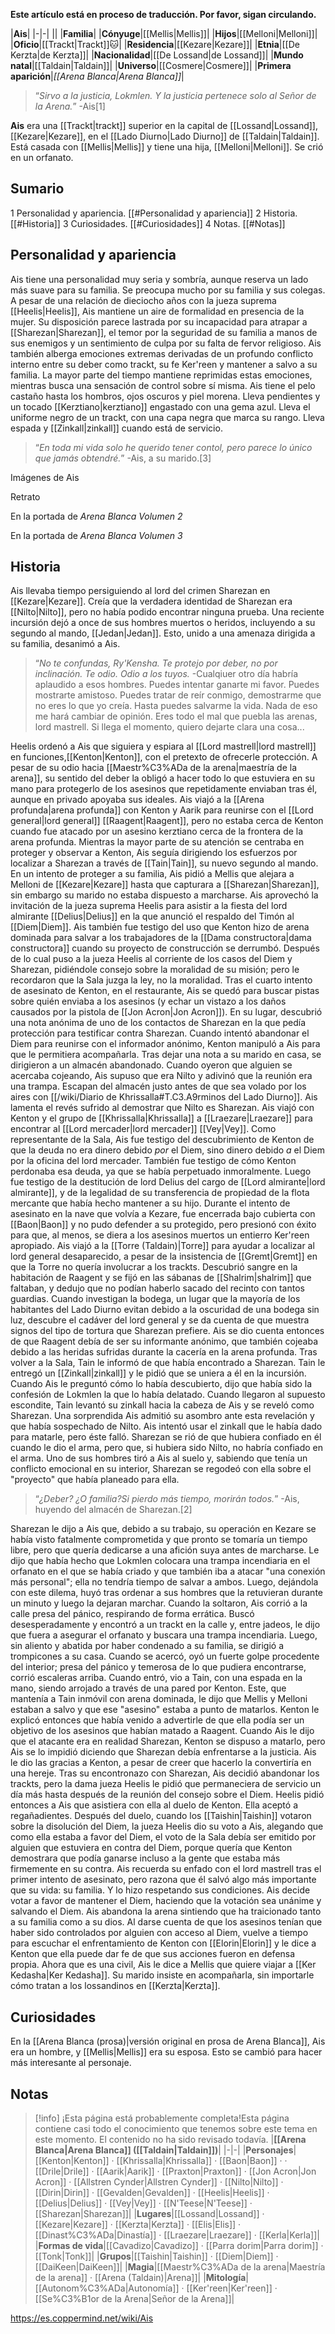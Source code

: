 **Este artículo está en proceso de traducción. Por favor, sigan circulando.**


|**Ais**|
|-|-|
||
|**Familia**|
|**Cónyuge**|[[Mellis\|Mellis]]|
|**Hijos**|[[Melloni\|Melloni]]|
|**Oficio**|[[Trackt\|Trackt]]🐱︎|
|**Residencia**|[[Kezare\|Kezare]]|
|**Etnia**|[[De Kerzta\|de Kerzta]]|
|**Nacionalidad**|[[De Lossand\|de Lossand]]|
|**Mundo natal**|[[Taldain\|Taldain]]|
|**Universo**|[[Cosmere\|Cosmere]]|
|**Primera aparición**|*[[Arena Blanca\|Arena Blanca]]*|

>“*Sirvo a la justicia, Lokmlen. Y la justicia pertenece solo al Señor de la Arena.*”
\-Ais[1]


**Ais** era una [[Trackt\|trackt]] superior en la capital de [[Lossand\|Lossand]], [[Kezare\|Kezare]], en el [[Lado Diurno\|Lado Diurno]] de [[Taldain\|Taldain]]. Está casada con [[Mellis\|Mellis]] y tiene una hija, [[Melloni\|Melloni]]. Se crió en un orfanato.

## Sumario

1 Personalidad y apariencia. [[#Personalidad y apariencia]] 
2 Historia. [[#Historia]] 
3 Curiosidades. [[#Curiosidades]] 
4 Notas. [[#Notas]] 


## Personalidad y apariencia
Ais tiene una personalidad muy seria y sombría, aunque reserva un lado más suave para su familia. Se preocupa mucho por su familia y sus colegas. A pesar de una relación de dieciocho años con la jueza suprema [[Heelis\|Heelis]], Ais mantiene un aire de formalidad en presencia de la mujer. Su disposición parece lastrada por su incapacidad para atrapar a [[Sharezan\|Sharezan]], el temor por la seguridad de su familia a manos de sus enemigos y un sentimiento de culpa por su falta de fervor religioso. Ais también alberga emociones extremas derivadas de un profundo conflicto interno entre su deber como trackt, su fe Ker'reen y mantener a salvo a su familia. La mayor parte del tiempo mantiene reprimidas estas emociones, mientras busca una sensación de control sobre sí misma.
Ais tiene el pelo castaño hasta los hombros, ojos oscuros y piel morena. Lleva pendientes y un tocado [[Kerztiano\|kerztiano]] engastado con una gema azul. Lleva el uniforme negro de un trackt, con una capa negra que marca su rango. Lleva espada y [[Zinkall\|zinkall]] cuando está de servicio.

>“*En toda mi vida solo he querido tener contol, pero parece lo único que jamás obtendré.*”
\-Ais, a su marido.[3]


Imágenes de Ais



 Retrato





 En la portada de *Arena Blanca Volumen 2*





 En la portada de *Arena Blanca Volumen 3*



## Historia
Ais llevaba tiempo persiguiendo al lord del crimen Sharezan en [[Kezare\|Kezare]]. Creía que la verdadera identidad de Sharezan era [[Nilto\|Nilto]], pero no había podido encontrar ninguna prueba. Una reciente incursión dejó a once de sus hombres muertos o heridos, incluyendo a su segundo al mando, [[Jedan\|Jedan]]. Esto, unido a una amenaza dirigida a su familia, desanimó a Ais.

>“*No te confundas, Ry'Kensha. Te protejo por deber, no por inclinación. Te odio. Odio a los tuyos.*
\-Cualqiuer otro día habría aplaudido a esos hombres.
Puedes intentar ganarte mi favor. Puedes mostrarte amistoso. Puedes tratar de reír conmigo, demostrarme que no eres lo que yo creía. Hasta puedes salvarme la vida.
Nada de eso me hará cambiar de opinión. Eres todo el mal que puebla las arenas, lord mastrell. Si llega el momento, quiero dejarte clara una cosa...


Heelis ordenó a Ais que siguiera y espiara al [[Lord mastrell\|lord mastrell]] en funciones,[[Kenton\|Kenton]], con el pretexto de ofrecerle protección. A pesar de su odio hacia [[Maestr%C3%ADa de la arena\|maestría de la arena]], su sentido del deber la obligó a hacer todo lo que estuviera en su mano para protegerlo de los asesinos que repetidamente enviaban tras él, aunque en privado apoyaba sus ideales. Ais viajó a la [[Arena profunda\|arena profunda]] con Kenton y Aarik para reunirse con el [[Lord general\|lord general]] [[Raagent\|Raagent]], pero no estaba cerca de Kenton cuando fue atacado por un asesino kerztiano cerca de la frontera de la arena profunda.
Mientras la mayor parte de su atención se centraba en proteger y observar a Kenton, Ais seguía dirigiendo los esfuerzos por localizar a Sharezan a través de [[Tain\|Tain]], su nuevo segundo al mando. En un intento de proteger a su familia, Ais pidió a Mellis que alejara a Melloni de [[Kezare\|Kezare]] hasta que capturara a [[Sharezan\|Sharezan]], sin embargo su marido no estaba dispuesto a marcharse. Ais aprovechó la invitación de la jueza suprema Heelis para asistir a la fiesta del lord almirante [[Delius\|Delius]] en la que anunció el respaldo del Timón al [[Diem\|Diem]]. Ais también fue testigo del uso que Kenton hizo de arena dominada para salvar a los trabajadores de la [[Dama constructora\|dama constructora]] cuando su proyecto de construcción se derrumbó. Después de lo cual puso a la jueza Heelis al corriente de los casos del Diem y Sharezan, pidiéndole consejo sobre la moralidad de su misión; pero le recordaron que la Sala juzga la ley, no la moralidad.
Tras el cuarto intento de asesinato de Kenton, en el restaurante, Ais se quedó para buscar pistas sobre quién enviaba a los asesinos (y echar un vistazo a los daños causados por la pistola de [[Jon Acron\|Jon Acron]]). En su lugar, descubrió una nota anónima de uno de los contactos de Sharezan en la que pedía protección para testificar contra Sharezan.
Cuando intentó abandonar el Diem para reunirse con el informador anónimo, Kenton manipuló a Ais para que le permitiera acompañarla. Tras dejar una nota a su marido en casa, se dirigieron a un almacén abandonado. Cuando oyeron que alguien se acercaba cojeando, Ais supuso que era Nilto y adivinó que la reunión era una trampa. Escapan del almacén justo antes de que sea volado por los aires con [[/wiki/Diario de Khrissalla#T.C3.A9rminos del Lado Diurno]]. Ais lamenta el revés sufrido al demostrar que Nilto es Sharezan.
Ais viajó con Kenton y el grupo de [[Khrissalla\|Khrissalla]] a [[Lraezare\|Lraezare]] para encontrar al [[Lord mercader\|lord mercader]] [[Vey\|Vey]]. Como representante de la Sala, Ais fue testigo del descubrimiento de Kenton de que la deuda no era dinero debido *por* el Diem, sino dinero debido *a* el Diem por la oficina del lord mercader. También fue testigo de cómo Kenton perdonaba esa deuda, ya que se había perpetuado inmoralmente. Luego fue testigo de la destitución de lord Delius del cargo de [[Lord almirante\|lord almirante]], y de la legalidad de su transferencia de propiedad de la flota mercante que había hecho mantener a su hijo. Durante el intento de asesinato en la nave que volvía a Kezare, fue encerrada bajo cubierta con [[Baon\|Baon]] y no pudo defender a su protegido, pero presionó con éxito para que, al menos, se diera a los asesinos muertos un entierro Ker'reen apropiado.
Ais viajó a la [[Torre (Taldain)\|Torre]] para ayudar a localizar al lord general desaparecido, a pesar de la insistencia de [[Gremt\|Gremt]] en que la Torre no quería involucrar a los trackts. Descubrió sangre en la habitación de Raagent y se fijó en las sábanas de [[Shalrim\|shalrim]] que faltaban, y dedujo que no podían haberlo sacado del recinto con tantos guardias. Cuando investigan la bodega, un lugar que la mayoría de los habitantes del Lado Diurno evitan debido a la oscuridad de una bodega sin luz, descubre el cadáver del lord general y se da cuenta de que muestra signos del tipo de tortura que Sharezan prefiere. Ais se dio cuenta entonces de que Raagent debía de ser su informante anónimo, que también cojeaba debido a las heridas sufridas durante la cacería en la arena profunda.
Tras volver a la Sala, Tain le informó de que había encontrado a Sharezan. Tain le entregó un [[Zinkall\|zinkall]] y le pidió que se uniera a él en la incursión. Cuando Ais le preguntó cómo lo había descubierto, dijo que había sido la confesión de Lokmlen la que lo había delatado. Cuando llegaron al supuesto escondite, Tain levantó su zinkall hacia la cabeza de Ais y se reveló como Sharezan. Una sorprendida Ais admitió su asombro ante esta revelación y que había sospechado de Nilto. Ais intentó usar el zinkall que le había dado para matarle, pero éste falló. Sharezan se rió de que hubiera confiado en él cuando le dio el arma, pero que, si hubiera sido Nilto, no habría confiado en el arma. Uno de sus hombres tiró a Ais al suelo y, sabiendo que tenía un conflicto emocional en su interior, Sharezan se regodeó con ella sobre el "proyecto" que había planeado para ella.

>“*¿Deber? ¿O familia?Si pierdo más tiempo, morirán todos.*”
\-Ais, huyendo del almacén de Sharezan.[2]

Sharezan le dijo a Ais que, debido a su trabajo, su operación en Kezare se había visto fatalmente comprometida y que pronto se tomaría un tiempo libre, pero que quería dedicarse a una afición suya antes de marcharse. Le dijo que había hecho que Lokmlen colocara una trampa incendiaria en el orfanato en el que se había criado y que también iba a atacar "una conexión más personal"; ella no tendría tiempo de salvar a ambos. Luego, dejándola con este dilema, huyó tras ordenar a sus hombres que la retuvieran durante un minuto y luego la dejaran marchar.
Cuando la soltaron, Ais corrió a la calle presa del pánico, respirando de forma errática. Buscó desesperadamente y encontró a un trackt en la calle y, entre jadeos, le dijo que fuera a asegurar el orfanato y buscara una trampa incendiaria. Luego, sin aliento y abatida por haber condenado a su familia, se dirigió a trompicones a su casa. Cuando se acercó, oyó un fuerte golpe procedente del interior; presa del pánico y temerosa de lo que pudiera encontrarse, corrió escaleras arriba. Cuando entró, vio a Tain, con una espada en la mano, siendo arrojado a través de una pared por Kenton. Este, que mantenía a Tain inmóvil con arena dominada, le dijo que Mellis y Melloni estaban a salvo y que ese "asesino" estaba a punto de matarlos. Kenton le explicó entonces que había venido a advertirle de que ella podía ser un objetivo de los asesinos que habían matado a Raagent. Cuando Ais le dijo que el atacante era en realidad Sharezan, Kenton se dispuso a matarlo, pero Ais se lo impidió diciendo que Sharezan debía enfrentarse a la justicia. Ais le dio las gracias a Kenton, a pesar de creer que hacerlo la convertiría en una hereje.
Tras su encontronazo con Sharezan, Ais decidió abandonar los trackts, pero la dama jueza Heelis le pidió que permaneciera de servicio un día más hasta después de la reunión del consejo sobre el Diem. Heelis pidió entonces a Ais que asistiera con ella al duelo de Kenton. Ella aceptó a regañadientes. Después del duelo, cuando los [[Taishin\|Taishin]] votaron sobre la disolución del Diem, la jueza Heelis dio su voto a Ais, alegando que como ella estaba a favor del Diem, el voto de la Sala debía ser emitido por alguien que estuviera en contra del Diem, porque quería que Kenton demostrara que podía ganarse incluso a la gente que estaba más firmemente en su contra. Ais recuerda su enfado con el lord mastrell tras el primer intento de asesinato, pero razona que él salvó algo más importante que su vida: su familia. Y lo hizo respetando sus condiciones. Ais decide votar a favor de mantener el Diem, haciendo que la votación sea unánime y salvando el Diem.
Ais abandona la arena sintiendo que ha traicionado tanto a su familia como a su dios. Al darse cuenta de que los asesinos tenían que haber sido controlados por alguien con acceso al Diem, vuelve a tiempo para escuchar el enfrentamiento de Kenton con [[Elorin\|Elorin]] y le dice a Kenton que ella puede dar fe de que sus acciones fueron en defensa propia.
Ahora que es una civil, Ais le dice a Mellis que quiere viajar a [[Ker Kedasha\|Ker Kedasha]]. Su marido insiste en acompañarla, sin importarle cómo tratan a los lossandinos en [[Kerzta\|Kerzta]].

## Curiosidades
En la [[Arena Blanca (prosa)\|versión original en prosa de Arena Blanca]], Ais era un hombre, y [[Mellis\|Mellis]] era su esposa. Esto se cambió para hacer más interesante al personaje.
## Notas

> [!info] ¡Esta página está probablemente completa!Esta página contiene casi todo el conocimiento que tenemos sobre este tema en este momento.
El contenido no ha sido revisado todavía.
|**[[Arena Blanca\|Arena Blanca]] ([[Taldain\|Taldain]])**|
|-|-|
|**Personajes**|[[Kenton\|Kenton]] · [[Khrissalla\|Khrissalla]] · [[Baon\|Baon]] ·  · [[Drile\|Drile]] · [[Aarik\|Aarik]] · [[Praxton\|Praxton]] · [[Jon Acron\|Jon Acron]] · [[Allstren Cynder\|Allstren Cynder]] · [[Nilto\|Nilto]] · [[Dirin\|Dirin]] · [[Gevalden\|Gevalden]] · [[Heelis\|Heelis]] · [[Delius\|Delius]] · [[Vey\|Vey]] · [[N'Teese\|N'Teese]] · [[Sharezan\|Sharezan]]|
|**Lugares**|[[Lossand\|Lossand]] · [[Kezare\|Kezare]] · [[Kerzta\|Kerzta]] · [[Elis\|Elis]] · [[Dinast%C3%ADa\|Dinastía]] · [[Lraezare\|Lraezare]] · [[Kerla\|Kerla]]|
|**Formas de vida**|[[Cavadizo\|Cavadizo]] · [[Parra dorim\|Parra dorim]] · [[Tonk\|Tonk]]|
|**Grupos**|[[Taishin\|Taishin]] · [[Diem\|Diem]] · [[DaiKeen\|DaiKeen]]|
|**Magia**|[[Maestr%C3%ADa de la arena\|Maestría de la arena]] · [[Arena (Taldain)\|Arena]]|
|**Mitología**|[[Autonom%C3%ADa\|Autonomía]] · [[Ker'reen\|Ker'reen]] · [[Se%C3%B1or de la Arena\|Señor de la Arena]]|



https://es.coppermind.net/wiki/Ais